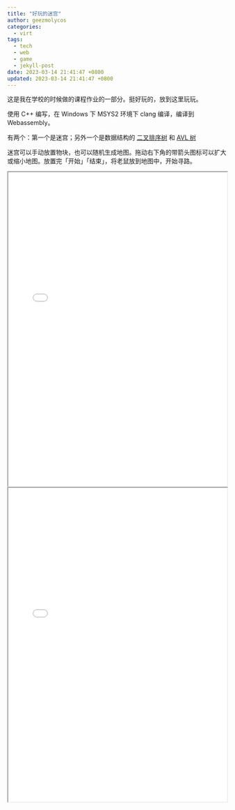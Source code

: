 ```yaml
---
title: "好玩的迷宫"
author: geezmolycos
categories:
  - virt
tags:
  - tech
  - web
  - game
  - jekyll-post
date: 2023-03-14 21:41:47 +0800
updated: 2023-03-14 21:41:47 +0800
---
```


这是我在学校的时候做的课程作业的一部分。挺好玩的，放到这里玩玩。

<!-- more -->

使用 C++ 编写，在 Windows 下 MSYS2 环境下 clang 编译，编译到 Webassembly。

有两个：第一个是迷宫；另外一个是数据结构的 [二叉排序树](https://en.wikipedia.org/wiki/Binary_search_tree) 和 [AVL 树](https://en.wikipedia.org/wiki/AVL_tree)

迷宫可以手动放置物块，也可以随机生成地图。拖动右下角的带箭头图标可以扩大或缩小地图。放置完「开始」「结束」，将老鼠放到地图中，开始寻路。

<iframe src="/26k/迷宫/viewer.html" width="100%" height="720px"></iframe>

<iframe src="/26k/二叉排序树/viewer.html" width="100%" height="720px"></iframe>
